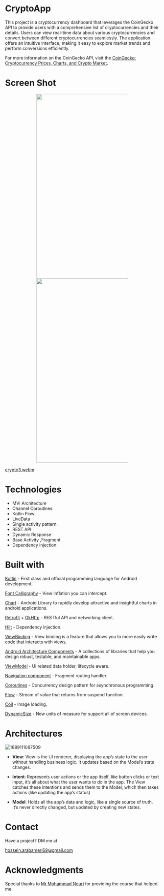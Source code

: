 # CryptoApp
This project is a cryptocurrency dashboard that leverages the CoinGecko API to provide users with a comprehensive list of cryptocurrencies and their details. Users can view real-time data about various cryptocurrencies and convert between different cryptocurrencies seamlessly. The application offers an intuitive interface, making it easy to explore market trends and perform conversions efficiently.

For more information on the CoinGecko API, visit the [CoinGecko: Cryptocurrency Prices, Charts, and Crypto Market](https://www.coingecko.com/).

# Screen Shot
<div align="center">
    <img src="https://github.com/user-attachments/assets/d4d6c48f-b03a-4723-b766-b4b86fa82c2b" data-canonical-src="https://gyazo.com/eb5c5741b6a9a16c692170a41a49c858.png" width="300" height="600" />
    <img src="https://github.com/user-attachments/assets/9215a10d-3942-48d4-84f2-42e58547a665" data-canonical-src="https://gyazo.com/eb5c5741b6a9a16c692170a41a49c858.png" width="300" height="600" />
</div>

[crypto3.webm](https://github.com/user-attachments/assets/b6e90fc9-8d60-45ce-ad5f-3d7dd554bb8e)

# Technologies

* MVI Architecture
* Channel Coroutines
* Kotlin Flow
* LiveData
* Single activity pattern
* REST API
* Dynamic Response
* Base Activity ,Fragment
* Dependency injection

# Built with
[Kotlin](https://kotlinlang.org/) - First class and official programming language for Android development.

[Font Calligraphy](https://github.com/InflationX/ViewPump) - View Inflation you can intercept.

[Chart](https://github.com/diogobernardino/williamchart) - Android Library to rapidly develop attractive and insightful charts in android applications.

[Retrofit](https://square.github.io/retrofit/) + [OkHttp](https://square.github.io/okhttp/) - RESTful API and networking client.

[Hilt](https://dagger.dev/hilt/) - Dependency injection.

[ViewBinding](https://developer.android.com/topic/libraries/view-binding) - View binding is a feature that allows you to more easily write code that interacts with views.

[Android Architecture Components](https://developer.android.com/topic/libraries/architecture) - A collections of libraries that help you design robust, testable, and maintainable apps.

[ViewModel](https://developer.android.com/reference/androidx/lifecycle/ViewModel) - UI related data holder, lifecycle aware.

[Navigation component](https://developer.android.com/guide/navigation) - Fragment routing handler.

[Coroutines](https://developer.android.com/kotlin/coroutines) - Concurrency design pattern for asynchronous programming.

[Flow](https://developer.android.com/kotlin/flow) - Stream of value that returns from suspend function.

[Coil](https://github.com/coil-kt/coil) - Image loading.

[DynamicSize](https://github.com/MrNouri/DynamicSizes) - New units of measure for support all of screen devices.

# Architectures
![1689111067509](https://github.com/user-attachments/assets/fb183b1a-99a0-4966-a120-cc8949673da2)

* **View**: View is the UI renderer, displaying the app’s state to the user without handling business logic. It updates based on the Model’s state changes.

* **Intent**: Represents user actions or the app itself, like button clicks or text input, it’s all about what the user wants to do in the app. The View catches these intentions and sends them to the Model, which then takes actions (like updating the app’s status)

* **Model**: Holds all the app’s data and logic, like a single source of truth. It’s never directly changed, but updated by creating new states.

# Contact
Have a project? DM me at

hossein.arabameri69@gmail.com

# Acknowledgments
Special thanks to [Mr Mohammad Nouri](https://github.com/MrNouri) for providing the course that helped me.

